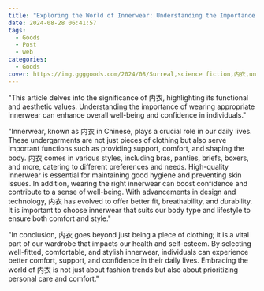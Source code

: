 ```yaml
---
title: "Exploring the World of Innerwear: Understanding the Importance of 内衣"
date: 2024-08-28 06:41:57
tags:
  - Goods
  - Post
  - web
categories:
  - Goods
cover: https://img.ggggoods.com/2024/08/Surreal,science fiction,内衣,underwear,technology,tech,diagrams,renderings,colors_20240830_00001_.png
---
```


"This article delves into the significance of 内衣, highlighting its functional and aesthetic values. Understanding the importance of wearing appropriate innerwear can enhance overall well-being and confidence in individuals."

"Innerwear, known as 内衣 in Chinese, plays a crucial role in our daily lives. These undergarments are not just pieces of clothing but also serve important functions such as providing support, comfort, and shaping the body. 内衣 comes in various styles, including bras, panties, briefs, boxers, and more, catering to different preferences and needs. High-quality innerwear is essential for maintaining good hygiene and preventing skin issues. In addition, wearing the right innerwear can boost confidence and contribute to a sense of well-being. With advancements in design and technology, 内衣 has evolved to offer better fit, breathability, and durability. It is important to choose innerwear that suits our body type and lifestyle to ensure both comfort and style."

"In conclusion, 内衣 goes beyond just being a piece of clothing; it is a vital part of our wardrobe that impacts our health and self-esteem. By selecting well-fitted, comfortable, and stylish innerwear, individuals can experience better comfort, support, and confidence in their daily lives. Embracing the world of 内衣 is not just about fashion trends but also about prioritizing personal care and comfort."
